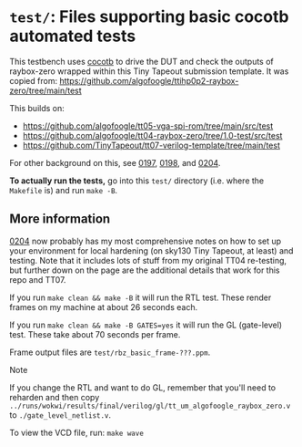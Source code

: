 # `test/`: Files supporting basic cocotb automated tests

This testbench uses [cocotb](https://docs.cocotb.org/en/stable/) to drive the DUT and check the outputs of raybox-zero wrapped within this Tiny Tapeout submission template. It was copied from: https://github.com/algofoogle/ttihp0p2-raybox-zero/tree/main/test

This builds on:
* https://github.com/algofoogle/tt05-vga-spi-rom/tree/main/src/test
* https://github.com/algofoogle/tt04-raybox-zero/tree/1.0-test/src/test
* https://github.com/TinyTapeout/tt07-verilog-template/tree/main/test

For other background on this, see [0197], [0198], and [0204].

**To actually run the tests,** go into this `test/` directory (i.e. where the `Makefile` is) and run `make -B`.


## More information

[0204] now probably has my most comprehensive notes on how to set up your environment for local hardening (on sky130 Tiny Tapeout, at least) and testing. Note that it includes lots of stuff from my original TT04 re-testing, but further down on the page are the additional details that work for this repo and TT07.

If you run `make clean && make -B` it will run the RTL test. These render frames on my machine at about 26 seconds each.

If you run `make clean && make -B GATES=yes` it will run the GL (gate-level) test. These take about 70 seconds per frame.

Frame output files are `test/rbz_basic_frame-???.ppm`.

> [!NOTE]
> If you change the RTL and want to do GL, remember that you'll need to reharden and then copy `../runs/wokwi/results/final/verilog/gl/tt_um_algofoogle_raybox_zero.v` to `./gate_level_netlist.v`.

To view the VCD file, run: `make wave`


[0197]: https://github.com/algofoogle/journal/blob/master/0197-2024-04-02.md
[0198]: https://github.com/algofoogle/journal/blob/master/0198-2024-04-03.md
[0204]: https://github.com/algofoogle/journal/blob/master/0204-2024-05-25.md

